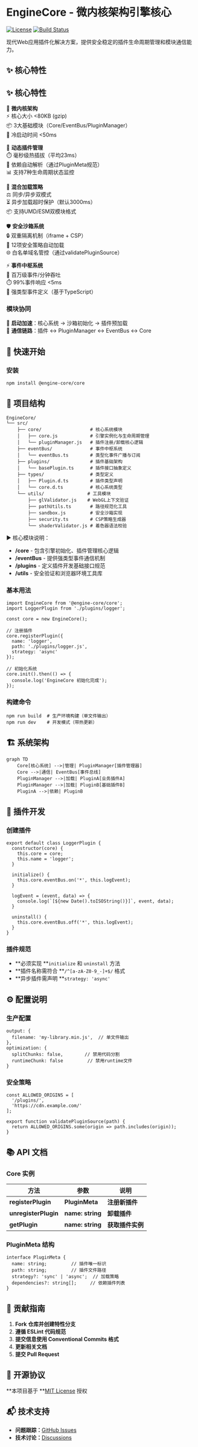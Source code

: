 # EngineCore - 微内核架构引擎核心

[![License](https://img.shields.io/badge/license-MIT-blue.svg)](LICENSE)
[![Build Status](https://img.shields.io/badge/build-passing-brightgreen)](https://github.com/yourname/engine-test/actions)

现代Web应用插件化解决方案，提供安全稳定的插件生命周期管理和模块通信能力。

## ✨ 核心特性

## ✨ 核心特性

🔧 **微内核架构**  
⚡ 核心大小 <80KB (gzip)  
📦 3大基础模块（Core/EventBus/PluginManager）  
🚀 冷启动时间 <50ms

🔄 **动态插件管理**  
⏱️ 毫秒级热插拔（平均23ms）  
🔗 依赖自动解析（通过PluginMeta规范）  
📊 支持7种生命周期状态监控

🔌 **混合加载策略**  
⚖️ 同步/异步双模式  
⏳ 异步加载超时保护（默认3000ms）  
📦 支持UMD/ESM双模块格式

🛡️ **安全沙箱系统**  
🔒 双重隔离机制（iframe + CSP）  
🚫 12项安全策略自动加载  
🌐 白名单域名管控（通过validatePluginSource）

⚡ **事件中枢系统**  
📡 百万级事件/分钟吞吐  
⏱️ 99%事件响应 <5ms  
📌 强类型事件定义（基于TypeScript）

### 模块协同  
🚀 **启动加速**：核心系统 → 沙箱初始化 → 插件预加载  
🔗 **通信链路**：插件 ↔ PluginManager ↔ EventBus ↔ Core

## 🚀 快速开始

### 安装

```bash
npm install @engine-core/core
```

## 📂 项目结构

``````
EngineCore/
└── src/
    ├── core/                  # 核心系统模块
    │   ├── core.js            # 引擎实例化与生命周期管理
    │   └── pluginManager.js   # 插件注册/卸载核心逻辑
    ├── eventBus/              # 事件中枢系统
    │   └── eventBus.ts        # 类型化事件广播与订阅
    ├── plugins/               # 插件基础架构
    │   └── basePlugin.ts      # 插件接口抽象定义
    ├── types/                 # 类型定义
    │   ├── Plugin.d.ts        # 插件类型声明
    │   └── core.d.ts          # 核心系统类型
    └── utils/                # 工具模块
        ├── glValidator.js    # WebGL上下文验证
        ├── pathUtils.ts       # 路径规范化工具
        ├── sandbox.js         # 安全沙箱实现
        ├── security.ts        # CSP策略生成器
        └── shaderValidator.js # 着色器语法校验
``````

▶️ 核心模块说明：
- **/core** - 包含引擎初始化、插件管理核心逻辑
- **/eventBus** - 提供强类型事件通信机制
- **/plugins** - 定义插件开发基础接口规范
- **/utils** - 安全验证和浏览器环境工具库

### 基本用法

```
import EngineCore from '@engine-core/core';
import LoggerPlugin from './plugins/logger';

const core = new EngineCore();

// 注册插件
core.registerPlugin({
  name: 'logger',
  path: './plugins/logger.js',
  strategy: 'async'
});

// 初始化系统
core.init().then(() => {
  console.log('EngineCore 初始化完成');
});
```

### 构建命令

```
npm run build  # 生产环境构建（单文件输出）
npm run dev    # 开发模式（带热更新）
```

## 🏗️ 系统架构

``````mermaid
graph TD
    Core[核心系统] -->|管理| PluginManager[插件管理器]
    Core -->|通信| EventBus[事件总线]
    PluginManager -->|加载| PluginA[业务插件A]
    PluginManager -->|加载| PluginB[基础插件B]
    PluginA -->|依赖| PluginB
``````

## 🔌 插件开发

### 创建插件

```
export default class LoggerPlugin {
  constructor(core) {
    this.core = core;
    this.name = 'logger';
  }

  initialize() {
    this.core.eventBus.on('*', this.logEvent);
  }

  logEvent = (event, data) => {
    console.log(`[${new Date().toISOString()}]`, event, data);
  }

  uninstall() {
    this.core.eventBus.off('*', this.logEvent);
  }
}
```

### 插件规范

* **必须实现 **`initialize` 和 `uninstall` 方法
* **插件名称需符合 **`/^[a-zA-Z0-9_-]+$/` 格式
* **异步插件需声明 **`strategy: 'async'`

## ⚙️ 配置说明

### 生产配置

```
output: {
  filename: 'my-library.min.js',  // 单文件输出
},
optimization: {
  splitChunks: false,        // 禁用代码分割
  runtimeChunk: false         // 禁用runtime文件
}
```

### 安全策略

```
const ALLOWED_ORIGINS = [
  '/plugins/',
  'https://cdn.example.com/'
];

export function validatePluginSource(path) {
  return ALLOWED_ORIGINS.some(origin => path.includes(origin));
}
```

## 📚 API 文档

### Core 实例

| **方法**             | **参数**         | **说明**         |
| -------------------------- | ---------------------- | ---------------------- |
| **registerPlugin**   | **PluginMeta**   | **注册新插件**   |
| **unregisterPlugin** | **name: string** | **卸载插件**     |
| **getPlugin**        | **name: string** | **获取插件实例** |

### PluginMeta 结构

```
interface PluginMeta {
  name: string;         // 插件唯一标识
  path: string;         // 插件文件路径
  strategy?: 'sync' | 'async';  // 加载策略
  dependencies?: string[];     // 依赖插件列表
}
```

## 🤝 贡献指南

1. **Fork 仓库并创建特性分支**
2. **遵循 ESLint 代码规范**
3. **提交信息使用 Conventional Commits 格式**
4. **更新相关文档**
5. **提交 Pull Request**

## 📜 开源协议

**本项目基于 **[MIT License](LICENSE) 授权

## 📬 技术支持

* **问题跟踪：**[GitHub Issues](https://github.com/yourname/engine-test/issues)
* **技术讨论：**[Discussions](https://github.com/yourname/engine-test/discussions)
